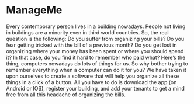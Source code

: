# ManageMe

Every contemporary person lives in a building nowadays. People not living in buildings are a minority even in third world countries. So, the real question is the following: Do you suffer from organizing your bills? Do you fear getting tricked with the bill of a previous month? Do you get lost in organizing where your money has been spent or where you should spend it? In that case, do you find it hard to remember who paid what? Here’s the thing, computers nowadays do lots of things for us. So why bother trying to remember everything when a computer can do it for you? We have taken it upon ourselves to create a software that will help you organize all these things in a click of a button. All you have to do is download the app (on Android or IOS), register your building, and add your tenants to get a mind free from all this headache of organizing the bills.
